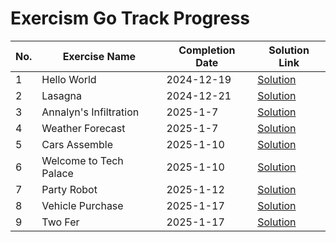 # Exercism Go Track Progress

| No. | Exercise Name | Completion Date | Solution Link |
|-----|--------------|-----------------|---------------|
| 1 | Hello World | 2024-12-19 | [Solution](./go/hello-world/hello_world.go) |
| 2 | Lasagna | 2024-12-21 | [Solution](./go/lasagna/lasagna.go) |
| 3 | Annalyn's Infiltration | 2025-1-7 | [Solution](./go/annalyns-infiltration/annalyns_infiltration.go) |
| 4 | Weather Forecast | 2025-1-7 | [Solution](./go/weather-forecast/weather_forecast.go) |
| 5 | Cars Assemble | 2025-1-10 | [Solution](./go/cars-assemble/cars_assemble.go) |
| 6 | Welcome to Tech Palace | 2025-1-10 | [Solution](./go/welcome-to-tech-palace/welcome_to_tech_palace.go) |
| 7 | Party Robot| 2025-1-12 | [Solution](./go/party-robot/party_robot.go) |
| 8 | Vehicle Purchase | 2025-1-17 | [Solution](./go/vehicle-purchase/vehicle_purchase.go) |
| 9 | Two Fer | 2025-1-17 | [Solution](./go/two-fer/two_fer.go) |

